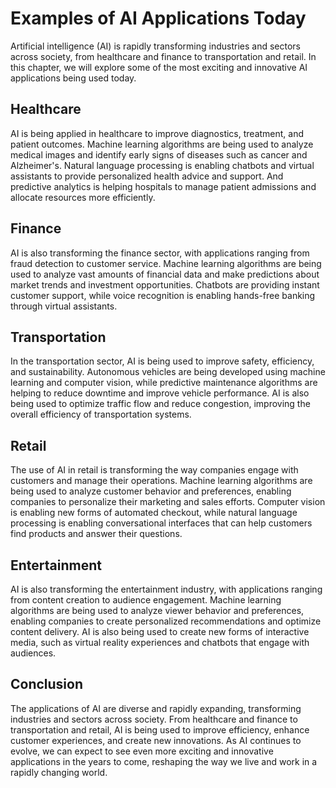Examples of AI Applications Today
=================================================================

Artificial intelligence (AI) is rapidly transforming industries and sectors across society, from healthcare and finance to transportation and retail. In this chapter, we will explore some of the most exciting and innovative AI applications being used today.

Healthcare
----------

AI is being applied in healthcare to improve diagnostics, treatment, and patient outcomes. Machine learning algorithms are being used to analyze medical images and identify early signs of diseases such as cancer and Alzheimer's. Natural language processing is enabling chatbots and virtual assistants to provide personalized health advice and support. And predictive analytics is helping hospitals to manage patient admissions and allocate resources more efficiently.

Finance
-------

AI is also transforming the finance sector, with applications ranging from fraud detection to customer service. Machine learning algorithms are being used to analyze vast amounts of financial data and make predictions about market trends and investment opportunities. Chatbots are providing instant customer support, while voice recognition is enabling hands-free banking through virtual assistants.

Transportation
--------------

In the transportation sector, AI is being used to improve safety, efficiency, and sustainability. Autonomous vehicles are being developed using machine learning and computer vision, while predictive maintenance algorithms are helping to reduce downtime and improve vehicle performance. AI is also being used to optimize traffic flow and reduce congestion, improving the overall efficiency of transportation systems.

Retail
------

The use of AI in retail is transforming the way companies engage with customers and manage their operations. Machine learning algorithms are being used to analyze customer behavior and preferences, enabling companies to personalize their marketing and sales efforts. Computer vision is enabling new forms of automated checkout, while natural language processing is enabling conversational interfaces that can help customers find products and answer their questions.

Entertainment
-------------

AI is also transforming the entertainment industry, with applications ranging from content creation to audience engagement. Machine learning algorithms are being used to analyze viewer behavior and preferences, enabling companies to create personalized recommendations and optimize content delivery. AI is also being used to create new forms of interactive media, such as virtual reality experiences and chatbots that engage with audiences.

Conclusion
----------

The applications of AI are diverse and rapidly expanding, transforming industries and sectors across society. From healthcare and finance to transportation and retail, AI is being used to improve efficiency, enhance customer experiences, and create new innovations. As AI continues to evolve, we can expect to see even more exciting and innovative applications in the years to come, reshaping the way we live and work in a rapidly changing world.
